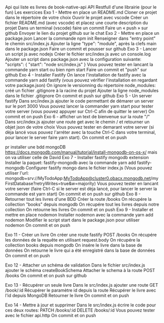 Api qui liste es livres 
de book-native-api
API Restfull d'une librairie (pour le fun)
Les exercices
Exo 1 - Mettre en place un README.md
Cloner ce projet dans le répertoire de votre choix
Ouvrir le projet avec vscode
Créer un fichier README.md (avec vscode) et placez une courte description du projet
Dans un terminal (vscode) faire un commit
Faire un « push » sur github
Envoyer le lien du projet github sur le chat
Exo 2 - Mettre en place un package.json
Lancer la commande npm init
Renseigner dans "entry point" le chemin src/index.js
Ajouter la ligne "type": "module", après la clefs main dans le package.json
Faire un commit et pousser sur github
Exo 3 - Lancer un script js avec nodejs
Créer le fichier src/index.js avec un console.log
Ajouter un script dans package.json avec la configuration suivante:
"scripts": {
    "start": "node src/index.js"
}
Vous pouvez tester en lancant la commande yarn start ou bien npm start
Faire un commit et "push" sur github
Exo 4 - Installer Fastify
On lance l'installation de fastify avec la commande yarn add fastify (vous pouvez vérifier l'installation en regardant votre package.json)
On ignore le versionning du répertoire node_modules:
créé un fichier .gitignore à la racine du projet
Ajouter la ligne node_modules dans le fichier .gitignore
On commit et push sur github
Exo 5 - Un server fastify
Dans src/index.js ajouter le code permettant de démarer un server sur le port 3000
Vous pouvez lancer la commander yarn start pour tester votre server (vous pouvez appuyer sur Ctrl-C afin de quitter le server)
On commit et on push
Exo 6 - afficher un text de bienvenue sur la route "/"
Dans src/index.js ajouter une route get avec le chemin / et retourner un objet json de votre choix
Vous pouvez tester en demarant votre server (si dèja lancé vous pouvez l'arréter avec la touche Ctrl-C dans votre terminal, pour lancer le server faire yarn start).
On commit et on push

pr installer une bdd mongoDB https://docs.mongodb.com/manual/tutorial/install-mongodb-on-os-x/ mais on va utiliser celle de David
Exo 7 - Installer fastify mongodb extension
Installer la paquet: fastify-mongodb avec la commande yarn add fastify-mongodb
Configurer fastify mongo dans le fichier index.js (Vous pouvez utiliser l'url: mongodb+srv://MyTodoApp:MyTodoApp@cluster0.obacx.mongodb.net/myFirstDatabase?retryWrites=true&w=majority)
Vous pouvez tester en lancant votre server (faire Ctrl-C si le server est dèja lancé, pour lancer le server la commande est yarn start)
On commit et on push sur github
Exo 8 - Retourner tout les livres d'une BDD
Créer la route /books
On récupére la collection "books" depuis mongodb
On récupére tout les livres depuis notre collection
On retourne les livres
On commit et on push
Exo 9 - Installer et mettre en place nodemon
Installer nodemon avec la commande yarn add nodemon
Modifier le script start dans le package.json pour utiliser nodemon
On commit et on push

Exo 11 - Créer un livre
On créer une route fastify POST /books
On récupére les données de la requête en utilisant request.body
On récupére la collection books depuis mongodb
On insére le livre dans la base de données
On retourne le livre qui a été enregistré dans la base de données
On commit et on push

Exo 12 - Attacher un schéma de validation
Dans le fichier src/index.js ajouter le schéma createBookSchema
Attacher le schema à la route POST /books
On commit et on push sur github

Exo 13 - Récupérer un seule livre
Dans le src/index.js ajouter une route GET /book/:id
Récupérer le paramètre id depuis la route
Récupérer le livre avec l'id depuis MongoDB
Retourner le livre
On commit et on push

Exo 14 - Mettre à jour et supprimer
Dans le src/index.js écrire le code pour ces deux routes:
PATCH /books/:id
DELETE /books/:id
Vous pouvez tester avec le fichier api.http
On commit et on push